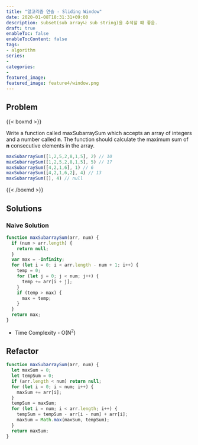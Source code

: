```yaml
---
title: "알고리즘 연습 - Sliding Window"
date: 2020-01-08T18:31:31+09:00
description: subset(sub array나 sub string)을 추적할 떄 좋음.
draft: true
enableToc: false
enableTocContent: false
tags:
- algorithm
series:
-
categories:
-
featured_image:
featured_image: feature4/window.png
---
```


## Problem

{{< boxmd >}}

Write a function called maxSubarraySum which accepts an array of integers and a number called **n**. The function should calculate the maximum sum of **n** consecutive elements in the array.

```javascript
maxSubarraySum([1,2,5,2,8,1,5], 2) // 10
maxSubarraySum([1,2,5,2,8,1,5], 5) // 17
maxSubarraySum([4,2,1,6], 1) // 6
maxSubarraySum([4,2,1,6,2], 4) // 13
maxSubarraySum([], 4) // null
```

{{< /boxmd >}}

## Solutions

### Naive Solution

```javascript
function maxSubarraySum(arr, num) {
  if (num > arr.length) {
    return null;
  }
  var max = -Infinity;
  for (let i = 0; i < arr.length - num + 1; i++) {
    temp = 0;
    for (let j = 0; j < num; j++) {
      temp += arr[i + j];
    }
    if (temp > max) {
      max = temp;
    }
  }
  return max;
}
```

- Time Complexity - O(N<sup>2</sup>)

## Refactor

```javascript
function maxSubarraySum(arr, num) {
  let maxSum = 0;
  let tempSum = 0;
  if (arr.length < num) return null;
  for (let i = 0; i < num; i++) {
    maxSum += arr[i];
  }
  tempSum = maxSum;
  for (let i = num; i < arr.length; i++) {
    tempSum = tempSum - arr[i - num] + arr[i];
    maxSum = Math.max(maxSum, tempSum);
  }
  return maxSum;
}
```

